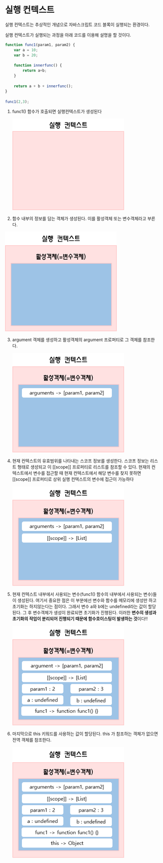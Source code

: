 # 실행 컨텍스트

실행 컨텍스트는 추상적인 개념으로 자바스크립트 코드 블록이 실행되는 환경이다.

실행 컨텍스트가 실행되는 과정을 아래 코드를 이용해  설명을 할 것이다.

``` javascript
function func1(param1, param2) {
    var a = 10;
    var b = 20;
    
    function innerfunc() {
        return a+b;
    }
    
    return a + b + innerfunc();
}

func1(2,3);
```



1. func1() 함수가 호출되면 실행컨텍스트가 생성된다

   ![context1](images/context1.png)

   

2.  함수 내부의 정보를 담는 객체가 생성된다. 이를 활성객체 또는 변수객체라고 부른다.

   ![context1](images/context2.png)



3. argument 객체를 생성하고 활성객체의 argument 프로퍼티로 그 객체를 참조한다. 

   ![context1](images/context4.png)



4. 현재 컨텍스트의 유효범위를 나타내는 스코프 정보를 생성한다.  스코프 정보는 리스트 형태로 생성되고 이 [[scope]] 프로퍼티로 리스트를 참조할 수 있다.  현재의 컨텍스트에서 변수를 접근할 때 현재 컨텍스트에서 해당 변수를 찾지 못하면 [[scope]] 프로퍼티로 상위 실행 컨텍스트의 변수에 접근이 가능하다

   ![context1](images/context5.png)



5.  현재 컨텍스트 내부에서 사용되는 변수(func1() 함수의 내부에서 사용되는 변수)들이 생성된다.  여기서 중요한 점은 이 부분에선 변수와 함수를 메모리에 생성만 하고 초기화는 하지않는다는 점이다. 그래서 변수 a와 b에는 undefined라는 값이 할당된다.  그 후 변수객체가 생성이 완료되면 초기화가 진행된다.  이러한 **변수의 생성과 초기화의 작업이 분리되어 진행되기 때문에 함수호이스팅이 발생하는 것**이다!! 

    ![context1](images/context3.png)

   

6. 마지막으로 this 키워드를 사용하는 값이 할당된다. this 가 참조하는 객체가 없으면 전역 객체를 참조한다. 

   ![context1](images/context6.png)





